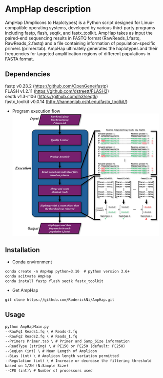 # AmpHap description
AmpHap (Amplicons to Haplotypes) is a Python script designed for Linux-compatible operating systems, developed by various third-party programs including fastp, flash, seqtk, and fastx_toolkit. AmpHap takes as input the paired-end sequencing results in FASTQ format (RawReads_1.fastq, RawReads_2.fastq) and a file containing information of population-specific primers (primer.tab). AmpHap ultimately generates the haplotypes and their frequencies for targeted amplification regions of different populations in FASTA format.


## Dependencies
fastp v0.23.2 (https://github.com/OpenGene/fastp)    
FLASH v1.2.11 (https://github.com/dstreett/FLASH2)    
seqtk v1.3-r106 (https://github.com/lh3/seqtk)    
fastx_toolkit v0.0.14 (http://hannonlab.cshl.edu/fastx_toolkit/)    

- Program execution flow   
![image execution flow](https://github.com/RoderickNi/AmpHap/blob/main/Program_execution_flow.png)

## Installation
- Conda environment    
```
conda create -n AmpHap python=3.10  # python version 3.6+
conda acitvate AmpHap
conda install fastp flash seqtk fastx_toolkit
```
- Get AmpHap
```
git clone https://github.com/RoderickNi/AmpHap.git
```

## Usage
```
python AmpHapMain.py    
--RawFq1 Reads1.fq \ # Reads-2.fq
--RawFq2 Reads2.fq \ # Reads_1.fq
--Primers Primer.tab \ # Primer and Samp_Size information    
--ReadType (string) \ # PE150 or PE250 (default: PE250)     
--SeqLen (int) \ # Mean Length of Amplicon      
--Bias (int) \ # Amplicon length variation permitted      
--Regulation (int) \ # Increase or decrease the filtering threshold based on 1/2N (N:Sample Size)      
--CPU (int)\ # Number of processors used
```
                     




